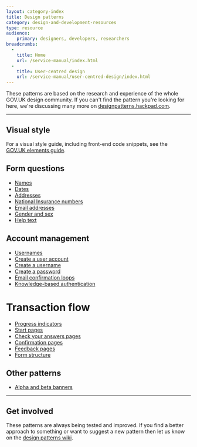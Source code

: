 ```yaml
---
layout: category-index
title: Design patterns
category: design-and-development-resources
type: resource
audience:
    primary: designers, developers, researchers
breadcrumbs:
  -
    title: Home
    url: /service-manual/index.html
  -
    title: User-centred design
    url: /service-manual/user-centred-design/index.html
---
```


These patterns are based on the research and experience of the whole GOV.UK design community.
If you can't find the pattern you're looking for here, we're discussing many more on [designpatterns.hackpad.com](https://designpatterns.hackpad.com/List-of-design-patterns-0eUk1OdHvql).

---

## Visual style

For a visual style guide, including front-end code snippets, see the <br>
[GOV.UK elements guide](/service-manual/user-centred-design/resources/elements).


## Form questions
* [Names](/service-manual/user-centred-design/resources/patterns/names.html)
* [Dates](/service-manual/user-centred-design/resources/patterns/dates.html)
* [Addresses](/service-manual/user-centred-design/resources/patterns/addresses.html)
* [National Insurance numbers](/service-manual/user-centred-design/resources/patterns/national-insurance-number.html)
* [Email addresses](/service-manual/user-centred-design/resources/patterns/email-addresses.html)
* [Gender and sex](/service-manual/user-centred-design/resources/patterns/gender-and-sex.html)
* [Help text](/service-manual/user-centred-design/resources/patterns/help-text.html)


## Account management
* [Usernames](/service-manual/user-centred-design/resources/patterns/usernames.html)
* [Create a user account](/service-manual/user-centred-design/resources/patterns/create-user-account.html)
* [Create a username](/service-manual/user-centred-design/resources/patterns/create-username.html)
* [Create a password](/service-manual/user-centred-design/resources/patterns/create-password.html)
* [Email confirmation loops](/service-manual/user-centred-design/resources/patterns/email-confirmation-loop.html)
* [Knowledge-based authentication](/service-manual/user-centred-design/resources/patterns/knowledge-based-authentication.html)


# Transaction flow
* [Progress indicators](/service-manual/user-centred-design/resources/patterns/progress-indicators.html)
* [Start pages](/service-manual/user-centred-design/resources/patterns/start-pages.html)
* [Check your answers pages](/service-manual/user-centred-design/resources/patterns/check-your-answers-pages.html)
* [Confirmation pages](/service-manual/user-centred-design/resources/patterns/confirmation-pages.html)
* [Feedback pages](/service-manual/user-centred-design/resources/patterns/feedback-pages.html)
* [Form structure](/service-manual/user-centred-design/resources/patterns/form-structure.html)


## Other patterns

* [Alpha and beta banners](/service-manual/user-centred-design/resources/patterns/alpha-beta.html)

---

## Get involved

These patterns are always being tested and improved. If you find a better approach to something or want to suggest a new pattern then let us know on the [design patterns wiki](https://designpatterns.hackpad.com/GOV.UK-design-patterns-0eUk1OdHvql).
<br>
